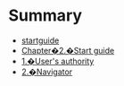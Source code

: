 # Summary

* [startguide](README.md)
* [Chapter�2.�Start guide](chapter2start_guide.md)
* [1.�User's authority](1users_authority.md)
* [2.�Navigator](2navigator.md)
